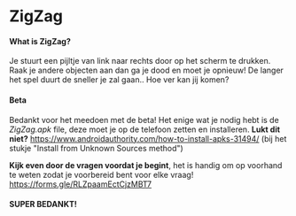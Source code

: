 # ZigZag
 
#### What is ZigZag?
Je stuurt een pijltje van link naar rechts door op het scherm te drukken. Raak je andere objecten aan dan ga je dood en moet je opnieuw! De langer het spel duurt de sneller je zal gaan.. Hoe ver kan jij komen?

#### Beta
Bedankt voor het meedoen met de beta!
Het enige wat je nodig hebt is de *ZigZag.apk* file, deze moet je op de telefoon zetten en installeren.
**Lukt dit niet?**
https://www.androidauthority.com/how-to-install-apks-31494/ (bij het stukje "Install from Unknown Sources method")


**Kijk even door de vragen voordat je begint**, het is handig om op voorhand te weten zodat je voorbereid bent voor elke vraag! 
https://forms.gle/RLZpaamEctCjzMBT7

#### SUPER BEDANKT!
